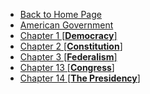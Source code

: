 * [Back to Home Page](/)
* [American Government](american_gov/)
* [Chapter 1 [**Democracy**]](american_gov/chapter1.md)
* [Chapter 2 [**Constitution**]](american_gov/chapter2.md)
* [Chapter 3 [**Federalism**]](american_gov/chapter3.md)
* [Chapter 13 [**Congress**]](american_gov/chapter4.md)
* [Chapter 14 [**The Presidency**]](american_gov/chapter14.md)
